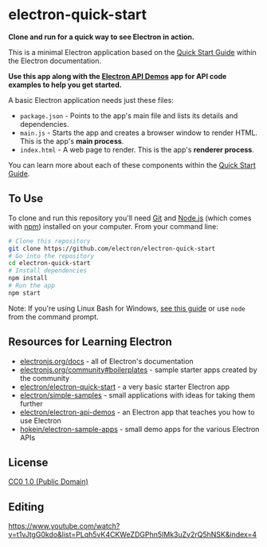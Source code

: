 # electron-quick-start

**Clone and run for a quick way to see Electron in action.**

This is a minimal Electron application based on the [Quick Start Guide](https://electronjs.org/docs/tutorial/quick-start) within the Electron documentation.

**Use this app along with the [Electron API Demos](https://electronjs.org/#get-started) app for API code examples to help you get started.**

A basic Electron application needs just these files:

-   `package.json` - Points to the app's main file and lists its details and dependencies.
-   `main.js` - Starts the app and creates a browser window to render HTML. This is the app's **main process**.
-   `index.html` - A web page to render. This is the app's **renderer process**.

You can learn more about each of these components within the [Quick Start Guide](https://electronjs.org/docs/tutorial/quick-start).

## To Use

To clone and run this repository you'll need [Git](https://git-scm.com) and [Node.js](https://nodejs.org/en/download/) (which comes with [npm](http://npmjs.com)) installed on your computer. From your command line:

```bash
# Clone this repository
git clone https://github.com/electron/electron-quick-start
# Go into the repository
cd electron-quick-start
# Install dependencies
npm install
# Run the app
npm start
```

Note: If you're using Linux Bash for Windows, [see this guide](https://www.howtogeek.com/261575/how-to-run-graphical-linux-desktop-applications-from-windows-10s-bash-shell/) or use `node` from the command prompt.

## Resources for Learning Electron

-   [electronjs.org/docs](https://electronjs.org/docs) - all of Electron's documentation
-   [electronjs.org/community#boilerplates](https://electronjs.org/community#boilerplates) - sample starter apps created by the community
-   [electron/electron-quick-start](https://github.com/electron/electron-quick-start) - a very basic starter Electron app
-   [electron/simple-samples](https://github.com/electron/simple-samples) - small applications with ideas for taking them further
-   [electron/electron-api-demos](https://github.com/electron/electron-api-demos) - an Electron app that teaches you how to use Electron
-   [hokein/electron-sample-apps](https://github.com/hokein/electron-sample-apps) - small demo apps for the various Electron APIs

## License

[CC0 1.0 (Public Domain)](LICENSE.md)

## Editing

https://www.youtube.com/watch?v=t1vJtgG0kdo&list=PLqh5vK4CKWeZDGPhn5IMk3uZv2rQ5hNSK&index=4
